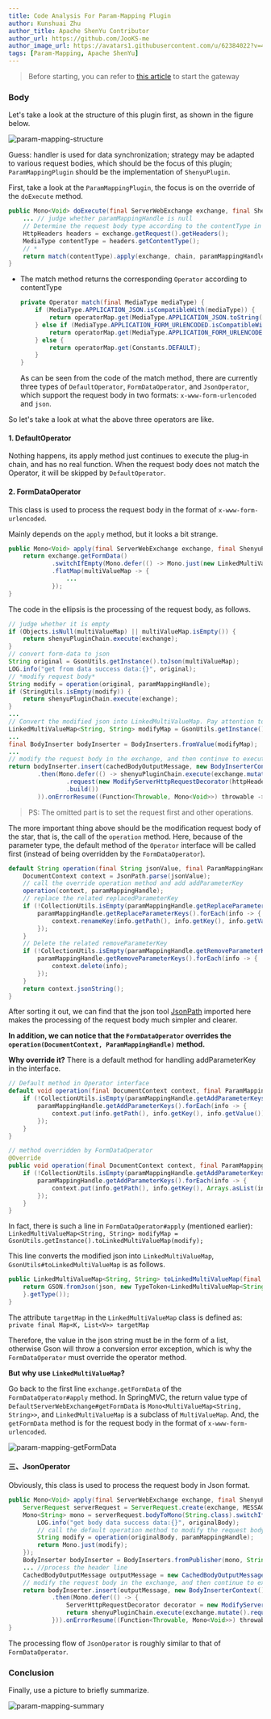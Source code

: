 ```yaml
---
title: Code Analysis For Param-Mapping Plugin
author: Kunshuai Zhu
author_title: Apache ShenYu Contributor
author_url: https://github.com/JooKS-me
author_image_url: https://avatars1.githubusercontent.com/u/62384022?v=4
tags: [Param-Mapping, Apache ShenYu]
---
```


> Before starting, you can refer to [this article](./Start-SourceCode-Analysis-Start-Demo) to start the gateway

### Body

Let's take a look at the structure of this plugin first, as shown in the figure below.

![param-mapping-structure](/img/activities/code-analysis-param-mapping-plugin/param-mapping-structure.png)

Guess: handler is used for data synchronization; strategy may be adapted to various request bodies, which should be the focus of this plugin; `ParamMappingPlugin` should be the implementation of `ShenyuPlugin`.

First, take a look at the `ParamMappingPlugin`, the focus is on the override of the `doExecute` method.

```java
public Mono<Void> doExecute(final ServerWebExchange exchange, final ShenyuPluginChain chain, final SelectorData selector, final RuleData rule) {
    ... // judge whether paramMappingHandle is null
    // Determine the request body type according to the contentType in the header line
    HttpHeaders headers = exchange.getRequest().getHeaders();
    MediaType contentType = headers.getContentType();
  	// *
    return match(contentType).apply(exchange, chain, paramMappingHandle);
}
```

- The match method returns the corresponding `Operator` according to contentType

  ```java
  private Operator match(final MediaType mediaType) {
      if (MediaType.APPLICATION_JSON.isCompatibleWith(mediaType)) {
          return operatorMap.get(MediaType.APPLICATION_JSON.toString());
      } else if (MediaType.APPLICATION_FORM_URLENCODED.isCompatibleWith(mediaType)) {
          return operatorMap.get(MediaType.APPLICATION_FORM_URLENCODED.toString());
      } else {
          return operatorMap.get(Constants.DEFAULT);
      }
  }
  ```

  As can be seen from the code of the match method, there are currently three types of `DefaultOperator`, `FormDataOperator`, and `JsonOperator`, which support the request body in two formats: `x-www-form-urlencoded` and `json`.

So let's take a look at what the above three operators are like.

#### 1. DefaultOperator

Nothing happens, its apply method just continues to execute the plug-in chain, and has no real function. When the request body does not match the Operator, it will be skipped by `DefaultOperator`.

#### 2. FormDataOperator

This class is used to process the request body in the format of `x-www-form-urlencoded`.

Mainly depends on the `apply` method, but it looks a bit strange.

```java
public Mono<Void> apply(final ServerWebExchange exchange, final ShenyuPluginChain shenyuPluginChain, final ParamMappingHandle paramMappingHandle) {
    return exchange.getFormData()
            .switchIfEmpty(Mono.defer(() -> Mono.just(new LinkedMultiValueMap<>())))
            .flatMap(multiValueMap -> {
                ...
            });
}
```

The code in the ellipsis is the processing of the request body, as follows.

```java
// judge whether it is empty
if (Objects.isNull(multiValueMap) || multiValueMap.isEmpty()) {
    return shenyuPluginChain.execute(exchange);
}
// convert form-data to json
String original = GsonUtils.getInstance().toJson(multiValueMap);
LOG.info("get from data success data:{}", original);
// *modify request body*
String modify = operation(original, paramMappingHandle);
if (StringUtils.isEmpty(modify)) {
    return shenyuPluginChain.execute(exchange);
}
...
// Convert the modified json into LinkedMultiValueMap. Pay attention to this line, it will be mentioned later!
LinkedMultiValueMap<String, String> modifyMap = GsonUtils.getInstance().toLinkedMultiValueMap(modify);
...
final BodyInserter bodyInserter = BodyInserters.fromValue(modifyMap);
...
// modify the request body in the exchange, and then continue to execute the plugin chain
return bodyInserter.insert(cachedBodyOutputMessage, new BodyInserterContext())
        .then(Mono.defer(() -> shenyuPluginChain.execute(exchange.mutate()
                .request(new ModifyServerHttpRequestDecorator(httpHeaders, exchange.getRequest(), cachedBodyOutputMessage))
                .build())
        )).onErrorResume((Function<Throwable, Mono<Void>>) throwable -> release(cachedBodyOutputMessage, throwable));
```

> PS: The omitted part is to set the request first and other operations.

The more important thing above should be the modification request body of the star, that is, the call of the `operation` method. Here, because of the parameter type, the default method of the `Operator` interface will be called first (instead of being overridden by the `FormDataOperator`).

```java
default String operation(final String jsonValue, final ParamMappingHandle paramMappingHandle) {
    DocumentContext context = JsonPath.parse(jsonValue);
    // call the override operation method and add addParameterKey
    operation(context, paramMappingHandle);
    // replace the related replacedParameterKey
    if (!CollectionUtils.isEmpty(paramMappingHandle.getReplaceParameterKeys())) {
        paramMappingHandle.getReplaceParameterKeys().forEach(info -> {
            context.renameKey(info.getPath(), info.getKey(), info.getValue());
        });
    }
    // Delete the related removeParameterKey
    if (!CollectionUtils.isEmpty(paramMappingHandle.getRemoveParameterKeys())) {
        paramMappingHandle.getRemoveParameterKeys().forEach(info -> {
            context.delete(info);
        });
    }
    return context.jsonString();
}
```

After sorting it out, we can find that the json tool [JsonPath](https://github.com/json-path/JsonPath) imported here makes the processing of the request body much simpler and clearer.

**In addition, we can notice that the `FormDataOperator` overrides the `operation(DocumentContext, ParamMappingHandle)` method.**

**Why override it?** There is a default method for handling addParameterKey in the interface.

```java
// Default method in Operator interface
default void operation(final DocumentContext context, final ParamMappingHandle paramMappingHandle) {
    if (!CollectionUtils.isEmpty(paramMappingHandle.getAddParameterKeys())) {
        paramMappingHandle.getAddParameterKeys().forEach(info -> {
            context.put(info.getPath(), info.getKey(), info.getValue()); //不同之处
        });
    }
}

// method overridden by FormDataOperator
@Override
public void operation(final DocumentContext context, final ParamMappingHandle paramMappingHandle) {
    if (!CollectionUtils.isEmpty(paramMappingHandle.getAddParameterKeys())) {
        paramMappingHandle.getAddParameterKeys().forEach(info -> {
            context.put(info.getPath(), info.getKey(), Arrays.asList(info.getValue()));
        });
    }
}
```

In fact, there is such a line in `FormDataOperator#apply` (mentioned earlier):
`LinkedMultiValueMap<String, String> modifyMap = GsonUtils.getInstance().toLinkedMultiValueMap(modify);`

This line converts the modified json into `LinkedMultiValueMap`, `GsonUtils#toLinkedMultiValueMap` is as follows.

```java
public LinkedMultiValueMap<String, String> toLinkedMultiValueMap(final String json) {
    return GSON.fromJson(json, new TypeToken<LinkedMultiValueMap<String, String>>() {
    }.getType());
}
```

The attribute `targetMap` in the `LinkedMultiValueMap` class is defined as: `private final Map<K, List<V>> targetMap`

Therefore, the value in the json string must be in the form of a list, otherwise Gson will throw a conversion error exception, which is why the `FormDataOperator` must override the operator method.

**But why use `LinkedMultiValueMap`?**

Go back to the first line `exchange.getFormData` of the `FormDataOperator#apply` method. In SpringMVC, the return value type of `DefaultServerWebExchange#getFormData` is `Mono<MultiValueMap<String, String>>`, and `LinkedMultiValueMap` is a subclass of `MultiValueMap`. And, the `getFormData` method is for the request body in the format of `x-www-form-urlencoded`.

![param-mapping-getFormData](/img/activities/code-analysis-param-mapping-plugin/param-mapping-getFormData.png)

#### 三、JsonOperator

Obviously, this class is used to process the request body in Json format.

```java
public Mono<Void> apply(final ServerWebExchange exchange, final ShenyuPluginChain shenyuPluginChain, final ParamMappingHandle paramMappingHandle) {
    ServerRequest serverRequest = ServerRequest.create(exchange, MESSAGE_READERS);
    Mono<String> mono = serverRequest.bodyToMono(String.class).switchIfEmpty(Mono.defer(() -> Mono.just(""))).flatMap(originalBody -> {
        LOG.info("get body data success data:{}", originalBody);
        // call the default operation method to modify the request body
        String modify = operation(originalBody, paramMappingHandle);
        return Mono.just(modify);
    });
    BodyInserter bodyInserter = BodyInserters.fromPublisher(mono, String.class);
    ... //process the header line
    CachedBodyOutputMessage outputMessage = new CachedBodyOutputMessage(exchange, headers);
    // modify the request body in the exchange, and then continue to execute the plugin chain
    return bodyInserter.insert(outputMessage, new BodyInserterContext())
            .then(Mono.defer(() -> {
                ServerHttpRequestDecorator decorator = new ModifyServerHttpRequestDecorator(headers, exchange.getRequest(), outputMessage);
                return shenyuPluginChain.execute(exchange.mutate().request(decorator).build());
            })).onErrorResume((Function<Throwable, Mono<Void>>) throwable -> release(outputMessage, throwable));
}
```

The processing flow of `JsonOperator` is roughly similar to that of `FormDataOperator`.

### Conclusion

Finally, use a picture to briefly summarize.

![param-mapping-summary](/img/activities/code-analysis-param-mapping-plugin/param-mapping-summary.jpg)
